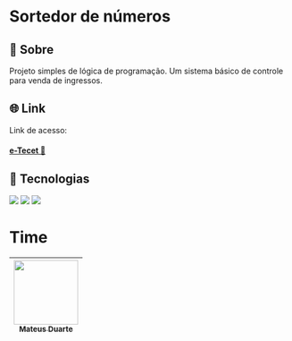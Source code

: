 

<h1>Sortedor de números</h1>

<h2>🔖 Sobre</h2>
<p>Projeto simples de lógica de programação. Um sistema básico de controle para venda de ingressos.</p>

## 🌐 Link
Link de acesso: <h4><a href="https://ingresso-rosy.vercel.app/" target="_blank">e-Tecet 📲</a></h4>

## 🚀 Tecnologias
<div>
  <img src="https://img.shields.io/badge/HTML-239120?style=for-the-badge&logo=html5&logoColor=white">
  <img src="https://img.shields.io/badge/CSS-239120?&style=for-the-badge&logo=css3&logoColor=white">
  <img src="https://img.shields.io/badge/JavaScript-F7DF1E?style=for-the-badge&logo=javascript&logoColor=black">
</div>

# Time

| [<img loading="lazy" src="https://avatars.githubusercontent.com/u/28633968?v=4" width=115><br><sub>Mateus Duarte</sub>](https://github.com/mateusrduarte) |   
| :---: |
